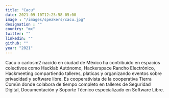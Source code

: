 ```yaml
---
title: "Cacu"
date: 2021-09-10T12:25:58-05:00
image : "/images/speakers/cacu.jpg"
designation : ""
country: "mx"
twitter: ""
linkedin: ""
github: ""
year: "2021"
---
```


Cacu o carlosm2 nacido en ciudad de México ha contribuido en espacios colectivos como Hacklab Autónomo, Hackerspace Rancho Electrónico, Hackmeeting compartiendo talleres, platicas y organizando eventos sobre privacidad y software libre. Es cooperativista de la cooperativa Tierra Común donde colabora de tiempo completo en talleres de Seguridad Digital, Documentación y Soporte Técnico especializado en Software Libre.
